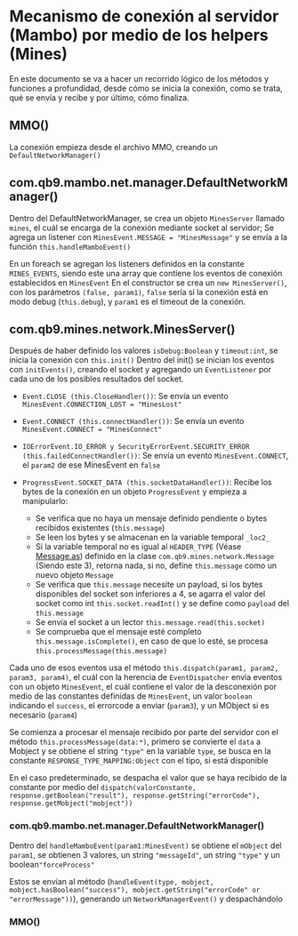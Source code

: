 # Mecanismo de conexión al servidor (Mambo) por medio de los helpers (Mines)
En este documento se va a hacer un recorrido lógico de los métodos y funciones a profundidad, desde cómo se inicia la conexión, como se trata, qué se envía y recibe y por último, cómo finaliza.

## MMO()
La conexión empieza desde el archivo MMO, creando un `DefaultNetworkManager()`

## com.qb9.mambo.net.manager.DefaultNetworkManager()
Dentro del DefaultNetworkManager, se crea un objeto `MinesServer` llamado `mines`, el cuál se encarga de la conexión mediante socket al servidor; Se agrega un listener con `MinesEvent.MESSAGE = "MinesMessage"` y se envía a la función `this.handleMamboEvent()`

En un foreach se agregan los listeners definidos en la constante `MINES_EVENTS`, siendo este una array que contiene los eventos de conexión establecidos en `MinesEvent`
En el constructor se crea un `new MinesServer()`, con los parámetros `(false, param1)`, `false` sería si la conexión está en modo debug (`this.debug`), y `param1` es el timeout de la conexión.



## com.qb9.mines.network.MinesServer()
Después de haber definido los valores `isDebug:Boolean` y `timeout:int`, se inicia la conexión con `this.init()`
Dentro del init() se inician los eventos con `initEvents()`, creando el socket y agregando un `EventListener` por cada uno de los posibles resultados del socket.

- `Event.CLOSE (this.CloseHandler())`: Se envía un evento `MinesEvent.CONNECTION_LOST = "MinesLost"`
- `Event.CONNECT (this.connectHandler())`: Se envía un evento `MinesEvent.CONNECT = "MinesConnect"`
- `IOErrorEvent.IO_ERROR y SecurityErrorEvent.SECURITY_ERROR (this.failedConnectHandler())`: Se envía un evento `MinesEvent.CONNECT`, el `param2` de ese MinesEvent en `false`
- `ProgressEvent.SOCKET_DATA (this.socketDataHandler())`: Recibe los bytes de la conexión en un objeto `ProgressEvent` y empieza a manipularlo:
  
  - Se verifica que no haya un mensaje definido pendiente o bytes recibidos existentes (`this.message`)
  - Se leen los bytes y se almacenan en la variable temporal `_loc2_`
  - Si la variable temporal no es igual al `HEADER_TYPE` (Véase [Message.as]) definido en la clase `com.qb9.mines.network.Message` (Siendo este 3), retorna nada, si no, define `this.message` como un nuevo objeto `Message`
  - Se verifica que `this.message` necesite un payload, si los bytes disponibles del socket son inferiores a 4, se agarra el valor del socket como int `this.socket.readInt()` y se define como `payload` del `this.message`
  - Se envía el socket a un lector `this.message.read(this.socket)`
  - Se comprueba que el mensaje esté completo `this.message.isComplete()`, en caso de que lo esté, se procesa `this.processMessage(this.message)`

Cada uno de esos eventos usa el método `this.dispatch(param1, param2, param3, param4)`, el cuál con la herencia de `EventDispatcher` envía eventos con un objeto `MinesEvent`, el cuál contiene el valor de la desconexión por medio de las constantes definidas de `MinesEvent`, un valor `boolean` indicando el `success`, el errorcode a enviar (`param3`), y un MObject si es necesario (`param4`)

Se comienza a procesar el mensaje recibido por parte del servidor con el método `this.processMessage(data:*)`, primero se convierte el `data` a Mobject y se obtiene el string `"type"` en la variable `type`, se busca en la constante `RESPONSE_TYPE_MAPPING:Object` con el tipo, si está disponible

En el caso predeterminado, se despacha el valor que se haya recibido de la constante por medio del `dispatch(valorConstante, response.getBoolean("result"), response.getString("errorCode"), response.getMobject("mobject"))`

### com.qb9.mambo.net.manager.DefaultNetworkManager()

Dentro del `handleMamboEvent(param1:MinesEvent)` se obtiene el `mObject` del `param1`, se obtienen 3 valores, un string `"messageId"`, un string `"type"` y un boolean`"forceProcess"`

Estos se envían al método (`handleEvent(type, mobject, mobject.hasBoolean("success"), mobject.getString("errorCode" or "errorMessage"))`), generando un `NetworkManagerEvent()` y despachándolo

### MMO()

[Message.as]: com/qb9/mines/network/Message.as#L11 "Message.as:L11"